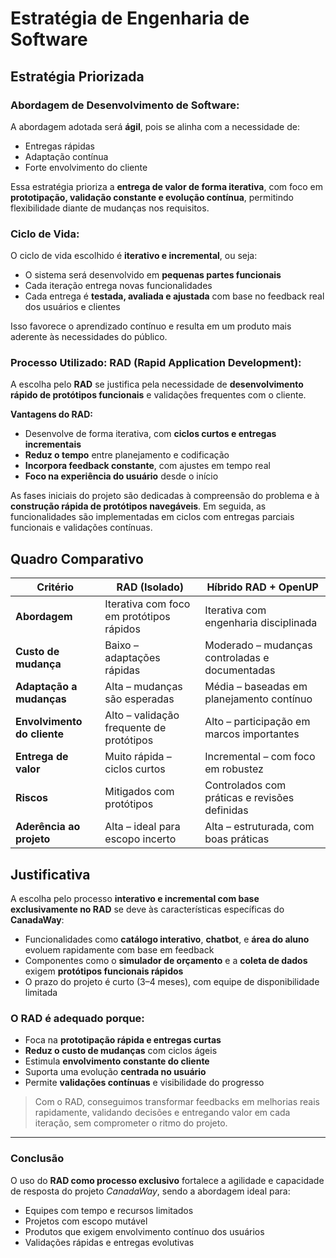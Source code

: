 # Estratégia de Engenharia de Software

## Estratégia Priorizada

### Abordagem de Desenvolvimento de Software:
A abordagem adotada será **ágil**, pois se alinha com a necessidade de:

- Entregas rápidas
- Adaptação contínua
- Forte envolvimento do cliente

Essa estratégia prioriza a **entrega de valor de forma iterativa**, com foco em **prototipação, validação constante e evolução contínua**, permitindo flexibilidade diante de mudanças nos requisitos.


### Ciclo de Vida:
O ciclo de vida escolhido é **iterativo e incremental**, ou seja:

- O sistema será desenvolvido em **pequenas partes funcionais**
- Cada iteração entrega novas funcionalidades
- Cada entrega é **testada, avaliada e ajustada** com base no feedback real dos usuários e clientes

Isso favorece o aprendizado contínuo e resulta em um produto mais aderente às necessidades do público.


### Processo Utilizado: RAD (Rapid Application Development):
A escolha pelo **RAD** se justifica pela necessidade de **desenvolvimento rápido de protótipos funcionais** e validações frequentes com o cliente.

**Vantagens do RAD:**

- Desenvolve de forma iterativa, com **ciclos curtos e entregas incrementais**
- **Reduz o tempo** entre planejamento e codificação
- **Incorpora feedback constante**, com ajustes em tempo real
- **Foco na experiência do usuário** desde o início

As fases iniciais do projeto são dedicadas à compreensão do problema e à **construção rápida de protótipos navegáveis**. Em seguida, as funcionalidades são implementadas em ciclos com entregas parciais funcionais e validações contínuas.


## Quadro Comparativo

| Critério                   | RAD (Isolado)                           | Híbrido RAD + OpenUP                           |
|---------------------------|------------------------------------------|-------------------------------------------------|
| **Abordagem**             | Iterativa com foco em protótipos rápidos | Iterativa com engenharia disciplinada           |
| **Custo de mudança**      | Baixo – adaptações rápidas               | Moderado – mudanças controladas e documentadas  |
| **Adaptação a mudanças**  | Alta – mudanças são esperadas            | Média – baseadas em planejamento contínuo       |
| **Envolvimento do cliente** | Alto – validação frequente de protótipos | Alto – participação em marcos importantes       |
| **Entrega de valor**      | Muito rápida – ciclos curtos             | Incremental – com foco em robustez              |
| **Riscos**                | Mitigados com protótipos                 | Controlados com práticas e revisões definidas   |
| **Aderência ao projeto**  | Alta – ideal para escopo incerto         | Alta – estruturada, com boas práticas           |

## Justificativa

A escolha pelo processo **interativo e incremental com base exclusivamente no RAD** se deve às características específicas do **CanadaWay**:

- Funcionalidades como **catálogo interativo**, **chatbot**, e **área do aluno** evoluem rapidamente com base em feedback
- Componentes como o **simulador de orçamento** e a **coleta de dados** exigem **protótipos funcionais rápidos**
- O prazo do projeto é curto (3–4 meses), com equipe de disponibilidade limitada

### O RAD é adequado porque:

- Foca na **prototipação rápida e entregas curtas**
- **Reduz o custo de mudanças** com ciclos ágeis
- Estimula **envolvimento constante do cliente**
- Suporta uma evolução **centrada no usuário**
- Permite **validações contínuas** e visibilidade do progresso

> Com o RAD, conseguimos transformar feedbacks em melhorias reais rapidamente, validando decisões e entregando valor em cada iteração, sem comprometer o ritmo do projeto.

---

### Conclusão

O uso do **RAD como processo exclusivo** fortalece a agilidade e capacidade de resposta do projeto *CanadaWay*, sendo a abordagem ideal para:

- Equipes com tempo e recursos limitados
- Projetos com escopo mutável
- Produtos que exigem envolvimento contínuo dos usuários
- Validações rápidas e entregas evolutivas
